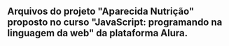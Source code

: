 ## Arquivos do projeto "Aparecida Nutrição" proposto no curso "JavaScript: programando na linguagem da web" da plataforma Alura.
